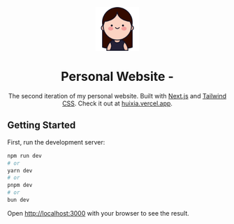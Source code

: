 <div align="center">
    <img alt="Logo" src="docs/logo.png" width="100" />
</div>
<h1 align="center">
    Personal Website -
</h1>
<p align="center">
    The second iteration of my personal website. Built with <a href="https://nextjs.org" target="_blank">Next.js</a> and <a href="https://tailwindcss.com" target="_blank">Tailwind CSS</a>. Check it out at <a href="https://huixia.vercel.app" target="_blank">huixia.vercel.app</a>.
</p>

## Getting Started

First, run the development server:

```bash
npm run dev
# or
yarn dev
# or
pnpm dev
# or
bun dev
```

Open [http://localhost:3000](http://localhost:3000) with your browser to see the result.
